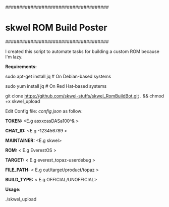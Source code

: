 #####################################
# skwel ROM Build Poster #
#####################################

I created this script to automate tasks for building a custom ROM because I'm lazy. 



**Requirements:**


sudo apt-get install jq  # On Debian-based systems

sudo yum install jq      # On Red Hat-based systems


git clone https://github.com/skwel-stuffs/skwel_RomBuildBot.git . && chmod +x skwel_upload


Edit Config file: _config.json_ as follow:


**TOKEN:** <E.g asxxcasDASa100^& >

**CHAT_ID:** <E.g -123456789 >

**MAINTAINER:** <E.g skwel>

**ROM:** < E.g EverestOS >

**TARGET:** < E.g everest_topaz-userdebug >

**FILE_PATH:** < E.g out/target/product/topaz >

**BUILD_TYPE:** < E.g OFFICIAL/UNOFFICIAL>




**Usage:**

./skwel_upload
